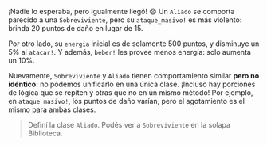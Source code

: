 ¡Nadie lo esperaba, pero igualmente llegó! :frowning: Un `Aliado` se comporta parecido a una `Sobreviviente`, pero su `ataque_masivo!` es más violento: brinda 20 puntos de daño en lugar de 15.

Por otro lado, su `energia` inicial es de solamente 500 puntos, y disminuye un 5% al `atacar!`. Y además, `beber!` les provee menos energía: solo aumenta un 10%.

Nuevamente, `Sobreviviente` y `Aliado` tienen comportamiento similar **pero no idéntico**: no podemos unificarlo en una única clase. ¡Incluso hay porciones de lógica que se repiten y otras que no en un mismo método! Por ejemplo, en `ataque_masivo!`, los puntos de daño varían, pero el agotamiento es el mismo para ambas clases.

> Definí la clase `Aliado`. Podés ver a `Sobreviviente` en la solapa Biblioteca.